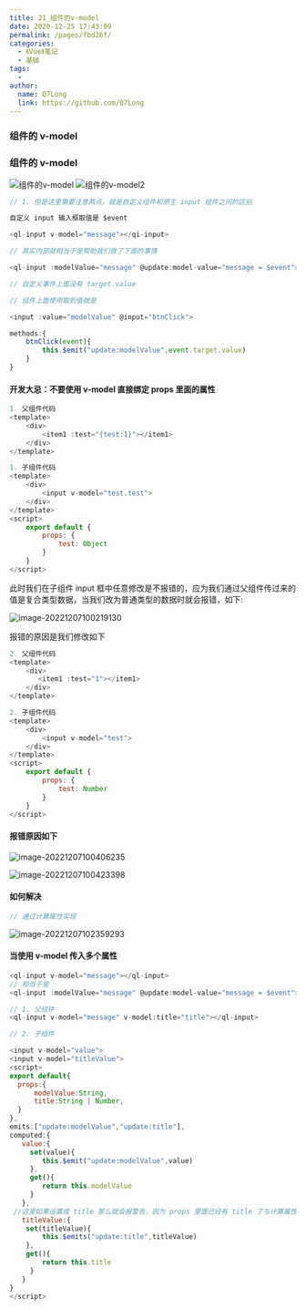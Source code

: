 ```yaml
---
title: 21_组件的v-model
date: 2020-12-25 17:43:09
permalink: /pages/fbd26f/
categories:
  - 《Vue》笔记
  - 基础
tags:
  -
author:
  name: Q7Long
  link: https://github.com/Q7Long
---
```


### 组件的 v-model

### 组件的 v-model

![组件的v-model](http://zql.eu5.org/images/qlBlog_images/Vue%E5%9F%BA%E7%A1%80/21_%E7%BB%84%E4%BB%B6%E7%9A%84v-model.assets/%E7%BB%84%E4%BB%B6%E7%9A%84v-model.png)
![组件的v-model2](http://zql.eu5.org/images/qlBlog_images/Vue%E5%9F%BA%E7%A1%80/21_%E7%BB%84%E4%BB%B6%E7%9A%84v-model.assets/%E7%BB%84%E4%BB%B6%E7%9A%84v-model2.png)

```js
// 1. 但是这里需要注意两点，就是自定义组件和原生 input 组件之间的区别

自定义 input 输入框取值是 $event

<ql-input v-model="message"></qi-input>

// 其实内部就相当于是帮助我们做了下面的事情

<ql-input :modelValue="message" @update:model-value="message = $event"></ql-input>

// 自定义事件上面没有 target.value
```

```js
// 组件上面使用取到值就是

<input :value="modelValue" @input="btnClick">

methods:{
    btnClick(event){
        this.$emit("update:modelValue",event.target.value)
    }
}
```

#### 开发大忌：不要使用 v-model 直接绑定 props 里面的属性

```js
1. 父组件代码
<template>
    <div>
    	<item1 :test="{test:1}"></item1>
    </div>
</template>
```

```js
1. 子组件代码
<template>
    <div>
        <input v-model="test.test">
    </div>
</template>
<script>
    export default {
        props: {
            test: Object
        }
    }
</script>
```

此时我们在子组件 input 框中任意修改是不报错的，应为我们通过父组件传过来的值是复合类型数据，当我们改为普通类型的数据时就会报错，如下:

![image-20221207100219130](http://zql.eu5.org/images/qlBlog_images/Vue%E5%9F%BA%E7%A1%80/21_%E7%BB%84%E4%BB%B6%E7%9A%84v-model.assets/image-20221207100219130.png)

报错的原因是我们修改如下

```js
2. 父组件代码
<template>
    <div>
       <item1 :test="1"></item1>
	</div>
</template>
```

```js
2. 子组件代码
<template>
    <div>
        <input v-model="test">
    </div>
</template>
<script>
    export default {
        props: {
            test: Number
        }
    }
</script>
```

#### 报错原因如下

![image-20221207100406235](http://zql.eu5.org/images/qlBlog_images/Vue%E5%9F%BA%E7%A1%80/21_%E7%BB%84%E4%BB%B6%E7%9A%84v-model.assets/image-20221207100406235.png)

![image-20221207100423398](D:%5Cworkspace%5CQiLongZhang%5CVue%5CQ7Long%5CVue3%5C%E7%AC%94%E8%AE%B0%5C21_%E7%BB%84%E4%BB%B6%E7%9A%84v-model.assets%5Cimage-20221207100423398.png)

#### 如何解决

```js
// 通过计算属性实现
```

![image-20221207102359293](http://zql.eu5.org/images/qlBlog_images/Vue%E5%9F%BA%E7%A1%80/21_%E7%BB%84%E4%BB%B6%E7%9A%84v-model.assets/image-20221207102359293.png)

#### 当使用 v-model 传入多个属性

```js
<ql-input v-model="message"></ql-input>
// 相当于是
<ql-input :modelValue="message" @update:model-value="message = $event"></ql-input>
```

```js
// 1. 父组件
<ql-input v-model="message" v-model:title="title"></ql-input>
```

```js
// 2. 子组件

<input v-model="value">
<input v-model="titleValue">
<script>
export default{
  props:{
      modelValue:String,
      title:String | Number,
  }
},
emits:["update:modelValue","update:title"],
computed:{
   value:{
   	 set(value){
        this.$emit("update:modelValue",value)
     },
     get(){
        return this.modelValue
     }
   },
 //这里如果设置成 title 那么就会报警告，因为 props 里面已经有 title 了与计算属性中的 title 冲突
   titleValue:{
	set(titleValue){
        this.$emits("update:title",titleValue)
    },
    get(){
        return this.title
     }
   }
}
</script>
```
